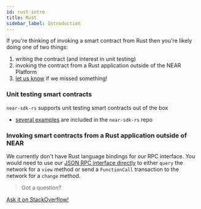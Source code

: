 ```yaml
---
id: rust-intro
title: Rust
sidebar_label: Introduction
---
```


If you're thinking of invoking a smart contract from Rust then you're likely doing one of two things:

1. writing the contract (and interest in unit testing)
2. invoking the contract from a Rust application outside of the NEAR Platform
3. [let us know](http://near.chat) if we missed something!

### Unit testing smart contracts

`near-sdk-rs` supports unit testing smart contracts out of the box

- [several examples](https://github.com/near/near-sdk-rs/tree/master/examples) are included in the `near-sdk-rs` repo

<!-- - *** Temporarily removed until workshop is updated and republished ***

In 2019 we held a workshop called [MapReduce with Asynchronous Smart Contracts](https://github.com/near/workshop) that included 3 exercises of increasing difficulty and a challenge.  Solutions to the 3 exercises include unit tests. -->

### Invoking smart contracts from a Rust application outside of NEAR

We currently don't have Rust language bindings for our RPC interface.  You would need to use our [JSON RPC interface directly](/docs/api/rpc) to either `query` the network for a `view` method or send a `FunctionCall` transaction to the network for a `change` method.

>Got a question?
<a href="https://stackoverflow.com/questions/tagged/nearprotocol">
  <h8>Ask it on StackOverflow!</h8></a>
